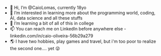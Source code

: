 - 👋 Hi, I’m @CaioLomas, currently 18yo
- 👀 I’m interested in learning more about the programming world, coding, AI, data science and all these stuffs
- 🌱 I’m learning a bit of all of this in college
- 📫 You can reach me on LinkedIn before anywhere else - linkedin.com/in/caio-oliveira-56b29a279
- 🌎 I have two hobbies, play games and travel, but i'm too poor to realize the second one.... yet 😜
<!---
CaioLomas/CaioLomas is a ✨ special ✨ repository because its `README.md` (this file) appears on your GitHub profile.
You can click the Preview link to take a look at your changes.
--->
